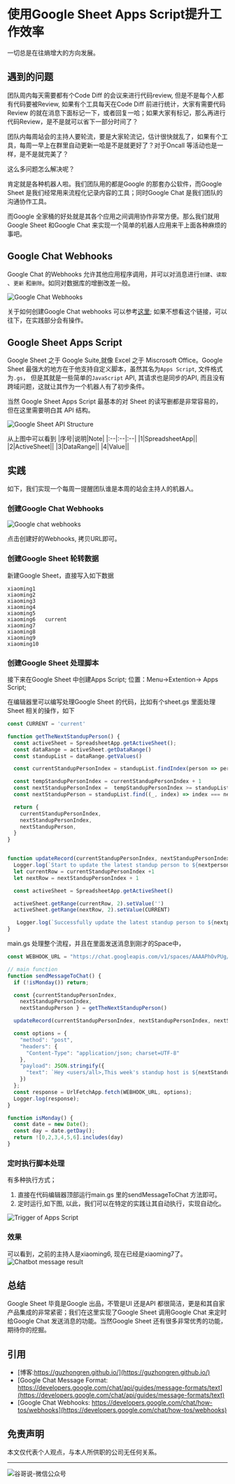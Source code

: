 # 使用Google Sheet Apps Script提升工作效率


一切总是在往熵增大的方向发展。

## 遇到的问题

团队周内每天需要都有个Code Diff 的会议来进行代码review, 但是不是每个人都有代码要被Review, 如果有个工具每天在Code Diff 前进行统计，大家有需要代码Review 的就在消息下面标记一下，或者回复一哈；如果大家有标记，那么再进行代码Review，是不是就可以省下一部分时间了？

团队内每周站会的主持人要轮流，要是大家轮流记，估计很快就乱了，如果有个工具，每周一早上在群里自动更新一哈是不是就更好了？对于Oncall 等活动也是一样，是不是就完美了？


这么多问题怎么解决呢？

肯定就是各种机器人啦。我们团队用的都是Google 的那套办公软件，而Google Sheet 是我们经常用来流程化记录内容的工具；同时Google Chat 是我们团队的沟通协作工具。

而Google 全家桶的好处就是其各个应用之间调用协作非常方便。那么我们就用Google Sheet 和Google Chat 来实现一个简单的机器人应用来干上面各种麻烦的事吧。

## Google Chat Webhooks

Google Chat 的Webhooks 允许其他应用程序调用，并可以对消息进行`创建`、`读取` 、`更新` 和`删除`。如同对数据库的增删改差一般。

![Google Chat Webhooks](https://developers.google.com/static/chat/images/arch-pat-notifier.svg)

关于如何创建Google Chat webhooks 可以参考[这里](https://ploi.io/documentation/notifications/how-do-i-create-a-google-chat-webhook); 如果不想看这个链接，可以往下，在实践部分会有操作。


## Google Sheet Apps Script

Google Sheet 之于 Google Suite,就像 Excel 之于 Miscrosoft Office。Google Sheet 最强大的地方在于他支持自定义脚本，虽然其名为`Apps Script`, 文件格式为`.gs`， 但是其就是一些简单的`JavaScript` API, 其请求也是同步的API, 而且没有跨域问题，这就让其作为一个机器人有了初步条件。

当然 Google Sheet Apps Script 最基本的对 Sheet 的读写删都是非常容易的，但在这里需要明白其 API 结构。

![Google Sheet API Structure](https://cdn.jsdelivr.net/gh/guzhongren/picx-images-hosting@master/Tools/GoogleSheet/AppsScript.7401tjjcz9g0.webp)

从上图中可以看到
|序号|说明|Note|
|:--|:--|:--|
|1|SpreadsheetApp||
|2|ActiveSheet||
|3|DataRange||
|4|Value||

## 实践

如下，我们实现一个每周一提醒团队谁是本周的站会主持人的机器人。

### 创建Google Chat Webhooks

![Google chat webhooks](https://cdn.jsdelivr.net/gh/guzhongren/picx-images-hosting@master/Tools/GoogleSheet/chat-webhooks.1mqmo1im34g0.webp)

点击创建好的Webhooks, 拷贝URL即可。

### 创建Google Sheet 轮转数据

新建Google Sheet，直接写入如下数据

```
xiaoming1
xiaoming2
xiaoming3
xiaoming4
xiaoming5
xiaoming6	current
xiaoming7
xiaoming8
xiaoming9
xiaoming10
```

### 创建Google Sheet 处理脚本

接下来在Google Sheet 中创建Apps Script; 位置：Menu->Extention-> Apps Script;

在编辑器里可以编写处理Google Sheet 的代码，比如有个sheet.gs 里面处理Sheet 相关的操作，如下
```js
const CURRENT = 'current'

function getTheNextStandupPerson() {
  const activeSheet = SpreadsheetApp.getActiveSheet();
  const dataRange = activeSheet.getDataRange()
  const standupList = dataRange.getValues()

  const currentStandupPersonIndex = standupList.findIndex(person => person[1].toUpperCase() === CURRENT.toUpperCase())

  const tempStandupPersonIndex = currentStandupPersonIndex + 1
  const nextStandupPersonIndex =  tempStandupPersonIndex >= standupList.length ? 0: tempStandupPersonIndex
  const nextStandupPerson = standupList.find((_, index) => index === nextStandupPersonIndex )

  return {
    currentStandupPersonIndex,
    nextStandupPersonIndex,
    nextStandupPerson,
  }
}


function updateRecord(currentStandupPersonIndex, nextStandupPersonIndex, nextperson ) {
  Logger.log(`Start to update the latest standup person to ${nextperson}`)
  let currentRow = currentStandupPersonIndex +1
  let nextRow = nextStandupPersonIndex + 1

  const activeSheet = SpreadsheetApp.getActiveSheet()

  activeSheet.getRange(currentRow, 2).setValue('')
  activeSheet.getRange(nextRow, 2).setValue(CURRENT)

   Logger.log(`Successfully update the latest standup person to ${nextperson}`)
}
```

main.gs 处理整个流程，并且在里面发送消息到刚才的Space中，

```js
const WEBHOOK_URL = "https://chat.googleapis.com/v1/spaces/AAAAPhOvPUg/messages?key=AIzaSxxxxxxxxxxxxxxxxxxxxxxxx";

// main function
function sendMessageToChat() {
  if (!isMonday()) return;

  const {currentStandupPersonIndex,
    nextStandupPersonIndex,
    nextStandupPerson } = getTheNextStandupPerson()

  updateRecord(currentStandupPersonIndex, nextStandupPersonIndex, nextStandupPerson)

  const options = {
    "method": "post",
    "headers": {
      "Content-Type": "application/json; charset=UTF-8"
    },
    "payload": JSON.stringify({
      "text": `Hey <users/all>,This week's standup host is ${nextStandupPerson} ${'\n'.repeat(3)} The sheet: https://docs.google.com/spreadsheets/d/123434234343/edit#gid=0`
    })
  };
  const response = UrlFetchApp.fetch(WEBHOOK_URL, options);
  Logger.log(response);
}

function isMonday() {
  const date = new Date();
  const day = date.getDay();
  return ![0,2,3,4,5,6].includes(day)
}

```

### 定时执行脚本处理

有多种执行方式；
1. 直接在代码编辑器顶部运行main.gs 里的sendMessageToChat 方法即可。
2. 定时运行,如下图, 以此，我们可以在特定的实践让其自动执行，实现自动化。

![Trigger of Apps Script](https://cdn.jsdelivr.net/gh/guzhongren/picx-images-hosting@master/Tools/GoogleSheet/trigger-of-apps-script.5u953kav5cg0.webp)


### 效果
可以看到，之前的主持人是xiaoming6, 现在已经是xiaoming7了。
![Chatbot message result](https://cdn.jsdelivr.net/gh/guzhongren/picx-images-hosting@master/Tools/GoogleSheet/chatbot-message.4w4b6vs80rk0.webp)

## 总结

Google Sheet 毕竟是Google 出品，不管是UI 还是API 都很简洁，更是和其自家产品集成的非常紧密；我们在这里实现了Google Sheet 调用Google Chat 来定时给Google Chat 发送消息的功能。当然Google Sheet 还有很多非常优秀的功能，期待你的挖掘。

## 引用

* [博客:https://guzhongren.github.io/](https://guzhongren.github.io/)
* [Google Chat Message Format: https://developers.google.com/chat/api/guides/message-formats/text](https://developers.google.com/chat/api/guides/message-formats/text)
* [Google Chat Webhooks: https://developers.google.com/chat/how-tos/webhooks](https://developers.google.com/chat/how-tos/webhooks)
## 免责声明

本文仅代表个人观点，与本人所供职的公司无任何关系。

----
![谷哥说-微信公众号](https://cdn.jsdelivr.net/gh/guzhongren/data-hosting@master/20210819/wechat.ae9zxgscqcg.png)

